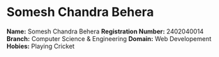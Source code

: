 # Somesh Chandra Behera

**Name:** Somesh Chandra Behera
**Registration Number:** 2402040014
**Branch:** Computer Science & Engineering
**Domain:** Web Developement
**Hobies:** Playing Cricket
